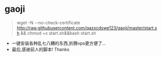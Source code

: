 # gaoji


> wget -N --no-check-certificate http://raw.githubusercontent.com/qazxcdswe123/gaoji/master/start.sh && chmod +x start.sh&&bash start.sh


-  一键安装各种乱七八糟的东西,折腾vps更方便了...
-  最后,感谢前人的脚本! Thanks
